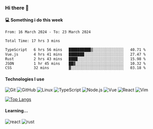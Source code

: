 ### Hi there 👋

#### 💻 Something i do this week

<!--START_SECTION:waka-->

```txt
From: 16 March 2024 - To: 23 March 2024

Total Time: 17 hrs 3 mins

TypeScript   6 hrs 56 mins   ██████████▒░░░░░░░░░░░░░░   40.71 %
Vue.js       4 hrs 41 mins   ███████░░░░░░░░░░░░░░░░░░   27.47 %
Rust         2 hrs 43 mins   ████░░░░░░░░░░░░░░░░░░░░░   15.98 %
JSON         1 hr 45 mins    ██▓░░░░░░░░░░░░░░░░░░░░░░   10.32 %
CSS          32 mins         ▓░░░░░░░░░░░░░░░░░░░░░░░░   03.18 %
```

<!--END_SECTION:waka-->


#### Technologies I use
![Git](https://img.shields.io/badge/-Git-222222?style=flat&logo=git&logoColor=F05032)
![GitHub](https://img.shields.io/badge/-GitHub-181717?style=flat&logo=github)
![Linux](https://img.shields.io/badge/-Linux-222222?style=flat&logo=linux&logoColor=FCC624)
![TypeScript](https://img.shields.io/badge/-TypeScript-000000?style=flat&logo=typescript)
![Node.js](https://img.shields.io/badge/-Node.js-222222?style=flat&logo=node.js&logoColor=339933)
![Vue](https://img.shields.io/badge/-Vue-222222?style=flat&logo=Vue.js&logoColor=4FC08D)
![React](https://img.shields.io/badge/-React-222222?style=flat&logo=React&logoColor=blue)
![Vim](https://img.shields.io/badge/-Vim-222222?style=flat&logo=Vim&logoColor=green)

[![Top Langs](https://github-readme-stats.vercel.app/api/top-langs/?username=GodlessLiu&layout=compact)](https://github.com/anuraghazra/github-readme-stats)
#### Learning...
![react](https://img.shields.io/badge/react-18-blue.svg)
![rust](https://img.shields.io/badge/rust-yellow.svg)
